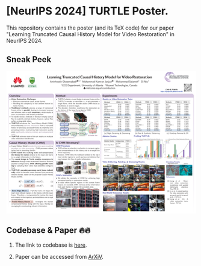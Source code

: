 # [NeurIPS 2024] TURTLE Poster.
This repository contains the poster (and its TeX code) for our paper "Learning Truncated Causal History Model for Video Restoration" in NeurIPS 2024.

## Sneak Peek

![poster](/figs/Turtle_NeurIPS_24_Poster.png)

## Codebase & Paper 🔥🔥

1. The link to codebase is <a href="https://github.com/Ascend-Research/Turtle">here</a>.

2. Paper can be accessed from <a href="https://arxiv.org/abs/2410.03936">ArXiV</a>.